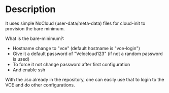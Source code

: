 # Description

It uses simple NoCloud (user-data/meta-data) files for cloud-init to provision the bare minimum.

What is the bare-minimum?:
- Hostname change to "vce" (default hostname is "vce-login")
- Give it a default password of "Velocloud123" (if not a random password is used)
- To force it not change password after first configuration
- And enable ssh

With the .iso already in the repository, one can easily use that to login to the VCE and do other configurations.

